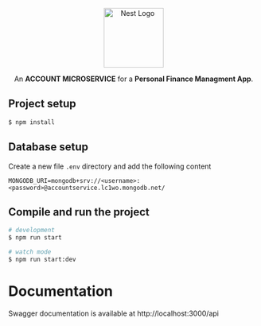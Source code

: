 <p align="center">
  <a href="http://nestjs.com/" target="blank"><img src="https://nestjs.com/img/logo-small.svg" width="120" alt="Nest Logo" /></a>
</p>

[circleci-image]: https://img.shields.io/circleci/build/github/nestjs/nest/master?token=abc123def456
[circleci-url]: https://circleci.com/gh/nestjs/nest

  <p align="center">An <b>ACCOUNT MICROSERVICE</b> for a <b>Personal Finance Managment App</b>.
    <p align="center">

## Project setup

```bash
$ npm install
```

## Database setup

Create a new file `.env` directory and add the following content

```env
MONGODB_URI=mongodb+srv://<username>:<password>@accountservice.lc1wo.mongodb.net/
```

## Compile and run the project

```bash
# development
$ npm run start

# watch mode
$ npm run start:dev

```

# Documentation 
Swagger documentation is available at http://localhost:3000/api